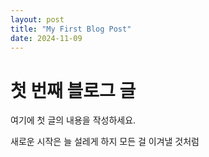 ```yaml
---
layout: post
title: "My First Blog Post"
date: 2024-11-09
---
```


# 첫 번째 블로그 글
여기에 첫 글의 내용을 작성하세요.  

새로운 시작은 늘 설레게 하지
모든 걸 이겨낼 것처럼
